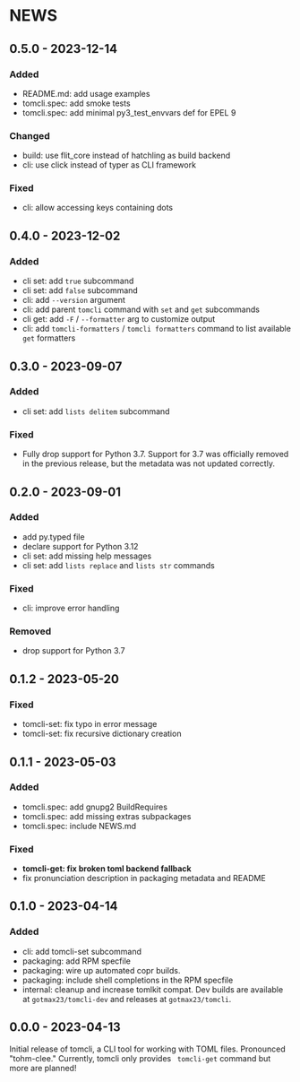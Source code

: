 <!--
Copyright (C) 2023 Maxwell G <maxwell@gtmx.me>
SPDX-License-Identifier: MIT
-->

NEWS
=======

## 0.5.0 - 2023-12-14 <a id='0.5.0'></a>

### Added

- README.md: add usage examples
- tomcli.spec: add smoke tests
- tomcli.spec: add minimal py3_test_envvars def for EPEL 9

### Changed

- build: use flit_core instead of hatchling as build backend
- cli: use click instead of typer as CLI framework

### Fixed

- cli: allow accessing keys containing dots

## 0.4.0 - 2023-12-02 <a id='0.4.0'></a>

### Added

- cli set: add `true` subcommand
- cli set: add `false` subcommand
- cli: add `--version` argument
- cli: add parent `tomcli` command with `set` and `get` subcommands
- cli get: add `-F` / `--formatter` arg to customize output
- cli: add `tomcli-formatters` / `tomcli formatters` command to list
  available `get` formatters

## 0.3.0 - 2023-09-07 <a id='0.3.0'></a>

### Added

- cli set: add `lists delitem` subcommand

### Fixed

- Fully drop support for Python 3.7.
  Support for 3.7 was officially removed in the previous release, but the
  metadata was not updated correctly.

## 0.2.0 - 2023-09-01 <a id='0.2.0'></a>

### Added

- add py.typed file
- declare support for Python 3.12
- cli set: add missing help messages
- cli set: add `lists replace` and `lists str` commands

### Fixed

- cli: improve error handling

### Removed

- drop support for Python 3.7

## 0.1.2 - 2023-05-20 <a id='0.1.2'></a>

### Fixed

- tomcli-set: fix typo in error message
- tomcli-set: fix recursive dictionary creation

## 0.1.1 - 2023-05-03 <a id='0.1.1'></a>

### Added

- tomcli.spec: add gnupg2 BuildRequires
- tomcli.spec: add missing extras subpackages
- tomcli.spec: include NEWS.md

### Fixed

- **tomcli-get: fix broken toml backend fallback**
- fix pronunciation description in packaging metadata and README

## 0.1.0 - 2023-04-14 <a id='0.1.0'></a>

### Added

- cli: add tomcli-set subcommand
- packaging: add RPM specfile
- packaging: wire up automated copr builds.
- packaging: include shell completions in the RPM specfile
- internal: cleanup and increase tomlkit compat.
  Dev builds are available at `gotmax23/tomcli-dev` and releases at `gotmax23/tomcli`.

## 0.0.0 - 2023-04-13 <a id='0.0.0'></a>

Initial release of tomcli, a CLI tool for working with TOML files.
Pronounced "tohm-clee."
Currently, tomcli only provides ` tomcli-get` command but more are planned!

